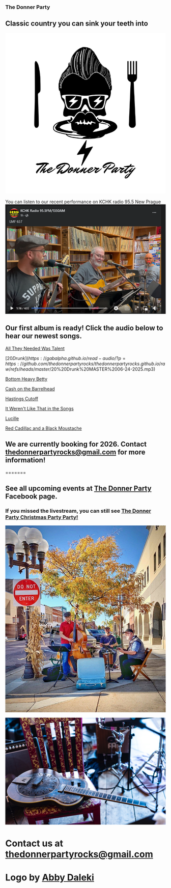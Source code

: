 ### The Donner Party
## Classic country you can sink your teeth into
![Donner Party](abbydonnerlogo.png)

You can listen to our recent performance on KCHK radio 95.5 New Prague [![KCHK](KCHK.png)](https://www.facebook.com/share/v/1EHFwNXLmd/)
## Our first album is ready! Click the audio below to hear our newest songs.

[All They Needed Was Talent](https://gabalpha.github.io/read-audio/?p=https://github.com/thedonnerpartyrocks/thedonnerpartyrocks.github.io/raw/refs/heads/master/%20All%20They%20Needed%20Was%20Talent%20MASTER%2006-24-2025.mp3)

[$20 Drunk](https://gabalpha.github.io/read-audio/?p=https://github.com/thedonnerpartyrocks/thedonnerpartyrocks.github.io/raw/refs/heads/master/$20%20Drunk%20MASTER%2006-24-2025.mp3)

[Bottom Heavy Betty](https://gabalpha.github.io/read-audio/?p=hhttps://github.com/thedonnerpartyrocks/thedonnerpartyrocks.github.io/raw/refs/heads/master/Bottom%20Heavy%20Betty%20MASTER%2006-24-2025.mp3)

[Cash on the Barrelhead](https://gabalpha.github.io/read-audio/?p=https://github.com/thedonnerpartyrocks/thedonnerpartyrocks.github.io/raw/refs/heads/master/Cash%20On%20the%20Barrelhead%20MASTER%2006-24-2025.mp3)

[Hastings Cutoff](https://gabalpha.github.io/read-audio/?p=https://github.com/thedonnerpartyrocks/thedonnerpartyrocks.github.io/raw/refs/heads/master/Hastings%20Cutoff%20MASTER%2006-24-2025.mp3)

[It Weren't Like That in the Songs](https://gabalpha.github.io/read-audio/?p=https://github.com/thedonnerpartyrocks/thedonnerpartyrocks.github.io/raw/refs/heads/master/It%20Weren_t%20Like%20That%20In%20the%20Songs%20MASTER%2006-24-2025.mp3)

[Lucille](https://gabalpha.github.io/read-audio/?p=https://github.com/thedonnerpartyrocks/thedonnerpartyrocks.github.io/raw/refs/heads/master/Lucille%20MASTER%2006-24-2025.mp3)

[Red Cadillac and a Black Moustache](https://gabalpha.github.io/read-audio/?p=https://github.com/thedonnerpartyrocks/thedonnerpartyrocks.github.io/raw/refs/heads/master/Red%20Cadillac%20MASTER%2006-24-2025.mp3)


## We are currently booking for 2026. Contact thedonnerpartyrocks@gmail.com for more information!

<!--## [Whit Wort Brewing](https://www.whitwortbrewing.com/) 8-10 pm on Friday, February 23, 2024.

## [Paddlefish Brewing Co.](https://www.paddlefishbrewing.com/) 1-4 on on Sunday, April 21, 2024.

## [Westwood Marina](https://www.westwoodmarina.com/)  6-9 pm on Saturday, May 18, 2024.

## [Patrick's on Third](https://patricksfood.com/) 4-7 pm on Sunday, July 7, 2024.

## [Waseca County Free Fair](https://www.wasecacountyfreefair.com/). 1:30-3:30 pm on Friday, July 12, 2024.

##[Henderson Classic Car Roll-In](https://www.hendersonrollin.com/). 5:00-8:00 pm on Tuesday, July 30, 2024.

## [Paddlefish Brewing Co.](https://www.paddlefishbrewing.com/) 6-9 pm on on Friday, August 9, 2024.

## [The Flame](https://www.facebook.com/theflamebarandgrill/) 6-9 pm on Friday, October 18, 2024.

## [Patrick's on Third](https://patricksfood.com/) 4-7 pm on Sunday, October 27, 2024. 

## [The Flame](https://www.facebook.com/theflamebarandgrill/) 6-9 pm on Friday, February 21, 2025

## [Patrick's on Third](https://patricksfood.com/) 4-7 pm on Sunday, March 9, 2025.

## [Resistance Art Festival](https://www.mobilize.us/stpetermankato/event/785256/?referring_vol=2516134&share_context=dashboard-event-details&sharer_role=2) 11:00 am - 1:00 pm on Saturday, June 28, 2025.

## [Waseca County Free Fair](https://www.wasecacountyfreefair.com/). 1:30-3:30 pm on Friday, July 11, 2025.

## [Patrick's on Third](https://patricksfood.com/) 4-7 pm on Sunday, August 10, 2025. 

## [Westwood Marina](https://www.westwoodmarina.com/)  4-7 pm on Monday, September 1, 2025.-->






=======
## See all upcoming events at [The Donner Party](https://www.facebook.com/thedonnerpartyrocks) Facebook page.

### If you missed the livestream, you can still see [The Donner Party Christmas Party Party!](https://www.youtube.com/watch?v=iRwR2ySIA-g&t=1s)
![Busking in New Ulm, MN](Newulm.jpeg)

![Mule](mule.jpg)
# Contact us at <thedonnerpartyrocks@gmail.com>
# Logo by [Abby Daleki](www.abbydaleki.com)
<!--
## Welcome to GitHub Pages

You can use the [editor on GitHub](https://github.com/thedonnerpartyrocks/thedonnerpartyrocks.github.io/edit/master/README.md) to maintain and preview the content for your website in Markdown files.

Whenever you commit to this repository, GitHub Pages will run [Jekyll](https://jekyllrb.com/) to rebuild the pages in your site, from the content in your Markdown files.

### Markdown

Markdown is a lightweight and easy-to-use syntax for styling your writing. It includes conventions for

```markdown
Syntax highlighted code block

# Header 1
## Header 2
### Header 3

- Bulleted
- List

1. Numbered
2. List

**Bold** and _Italic_ and `Code` text

[Link](url) and ![Image](src)
```

For more details see [GitHub Flavored Markdown](https://guides.github.com/features/mastering-markdown/).

### Jekyll Themes

Your Pages site will use the layout and styles from the Jekyll theme you have selected in your [repository settings](https://github.com/thedonnerpartyrocks/thedonnerpartyrocks.github.io/settings). The name of this theme is saved in the Jekyll `_config.yml` configuration file.

### Support or Contact

Having trouble with Pages? Check out our [documentation](https://help.github.com/categories/github-pages-basics/) or [contact support](https://github.com/contact) and we’ll help you sort it out.

-->
